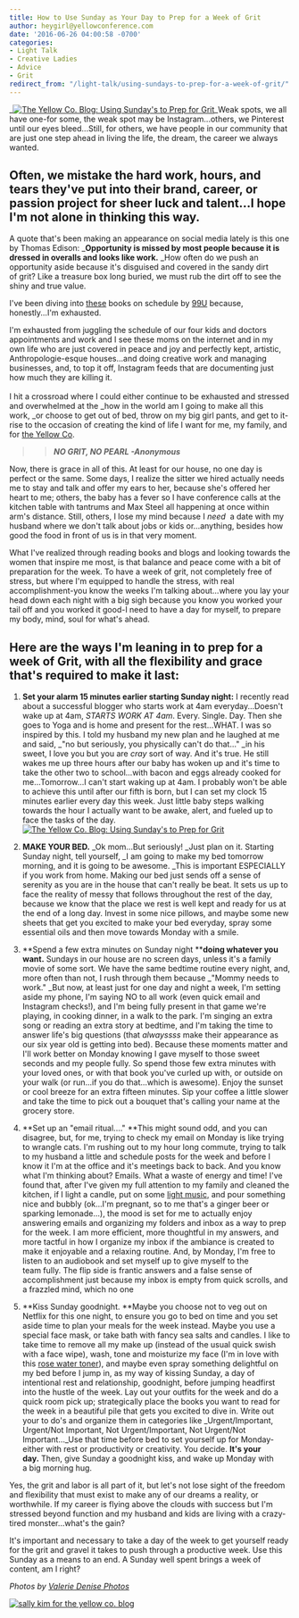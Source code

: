 ```yaml
---
title: How to Use Sunday as Your Day to Prep for a Week of Grit
author: heygirl@yellowconference.com
date: '2016-06-26 04:00:58 -0700'
categories:
- Light Talk
- Creative Ladies
- Advice
- Grit
redirect_from: "/light-talk/using-sundays-to-prep-for-a-week-of-grit/"
---
```


_[![The Yellow Co. Blog: Using Sunday's to Prep for Grit](https://yellow-blog-images.imgix.net/2016/06/ValerieDenisePhotos-75.jpg)](https://yellow-blog-images.imgix.net/2016/06/ValerieDenisePhotos-75.jpg)_Weak spots, we all have one-for some, the weak spot may be Instagram...others, we Pinterest until our eyes bleed...Still, for others, we have people in our community that are just one step ahead in living the life, the dream, the career we always wanted.

## Often, we mistake the hard work, hours, and tears they've put into their brand, career, or passion project for sheer luck and talent...I hope I'm not alone in thinking this way.

A quote that's been making an appearance on social media lately is this one by Thomas Edison: _**Opportunity is missed by most people because it is dressed in overalls and looks like work.** _How often do we push an opportunity aside because it's disguised and covered in the sandy dirt of grit? Like a treasure box long buried, we must rub the dirt off to see the shiny and true value.

I've been diving into [these](https://www.amazon.com/Manage-Your-Day---Day-Creative/dp/1477800670/ref=sr_1_1?ie=UTF8&qid=1466540246&sr=8-1&keywords=99U) books on schedule by [99U](http://99u.com/) because, honestly...I'm exhausted.

I'm exhausted from juggling the schedule of our four kids and doctors appointments and work and I see these moms on the internet and in my own life who are just covered in peace and joy and perfectly kept, artistic, Anthropologie-esque houses...and doing creative work and managing businesses, and, to top it off, Instagram feeds that are documenting just how much they are killing it.  
[  
](https://yellow-blog-images.imgix.net/2016/06/lifestyle-photo-portfolio-24.jpg)I hit a crossroad where I could either continue to be exhausted and stressed and overwhelmed at the _how in the world am I going to make all this work, _or choose to get out of bed, throw on my big girl pants, and get to it-rise to the occasion of creating the kind of life I want for me, my family, and for [the Yellow Co](http://yellowconference.com/).

> > **_NO GRIT, NO PEARL -Anonymous_**

Now, there is grace in all of this. At least for our house, no one day is perfect or the same. Some days, I realize the sitter we hired actually needs me to stay and talk and offer my ears to her, because she's offered her heart to me; others, the baby has a fever so I have conference calls at the kitchen table with tantrums and Max Steel all happening at once within arm's distance. Still, others, I lose my mind because I _need_  a date with my husband where we don't talk about jobs or kids or...anything, besides how good the food in front of us is in that very moment.

What I've realized through reading books and blogs and looking towards the women that inspire me most, is that balance and peace come with a bit of preparation for the week. To have a week of grit, not completely free of stress, but where I'm equipped to handle the stress, with real accomplishment-you know the weeks I'm talking about...where you lay your head down each night with a big sigh because you know you worked your tail off and you worked it good-I need to have a day for myself, to prepare my body, mind, soul for what's ahead.

## Here are the ways I'm leaning in to prep for a week of Grit, with all the flexibility and grace that's required to make it last:

1.  **Set your alarm 15 minutes earlier starting Sunday night:** I recently read about a successful blogger who starts work at 4am everyday...Doesn't wake up at 4am, _STARTS WORK AT 4am_. Every. Single. Day. Then she goes to Yoga and is home and present for the rest...WHAT. I was so inspired by this. I told my husband my new plan and he laughed at me and said, _"no but seriously, you physically can't do that..." _in his sweet, I love you but you are _cray_ sort of way. And it's true. He still wakes me up three hours after our baby has woken up and it's time to take the other two to school...with bacon and eggs already cooked for me...Tomorrow...I can't start waking up at 4am. I probably won't be able to achieve this until after our fifth is born, but I can set my clock 15 minutes earlier every day this week. Just little baby steps walking towards the hour I actually want to be awake, alert, and fueled up to face the tasks of the day. [![The Yellow Co. Blog: Using Sunday's to Prep for Grit](https://yellow-blog-images.imgix.net/2016/06/ValerieDenisePhotos-74.jpg)](https://yellow-blog-images.imgix.net/2016/06/ValerieDenisePhotos-74.jpg)
2.  **MAKE YOUR BED.** _Ok mom...But seriously! _Just plan on it. Starting Sunday night, tell yourself, _I am going to make my bed tomorrow morning, and it is going to be awesome. _This is important ESPECIALLY if you work from home. Making our bed just sends off a sense of serenity as you are in the house that can't really be beat. It sets us up to face the reality of messy that follows throughout the rest of the day, because we know that the place we rest is well kept and ready for us at the end of a long day. Invest in some nice pillows, and maybe some new sheets that get you excited to make your bed everyday, spray some essential oils and then move towards Monday with a smile.
3.  **Spend a few extra minutes on Sunday night ****doing whatever you want.** Sundays in our house are no screen days, unless it's a family movie of some sort. We have the same bedtime routine every night, and, more often than not, I rush through them because _"Mommy needs to work." _But now, at least just for one day and night a week, I'm setting aside my phone, I'm saying NO to all work (even quick email and Instagram checks!), and I'm being fully present in that game we're playing, in cooking dinner, in a walk to the park. I'm singing an extra song or reading an extra story at bedtime, and I'm taking the time to answer life's big questions (that _alwayssss_ make their appearance as our six year old is getting into bed). Because these moments matter and I'll work better on Monday knowing I gave myself to those sweet seconds and my people fully. So spend those few extra minutes with your loved ones, or with that book you've curled up with, or outside on your walk (or run...if you do that...which is awesome). Enjoy the sunset or cool breeze for an extra fifteen minutes. Sip your coffee a little slower and take the time to pick out a bouquet that's calling your name at the grocery store.
4.  **Set up an "email ritual...." **This might sound odd, and you can disagree, but, for me, trying to check my email on Monday is like trying to wrangle cats. I'm rushing out to my hour long commute, trying to talk to my husband a little and schedule posts for the week and before I know it I'm at the office and it's meetings back to back. And you know what I'm thinking about? Emails. What a waste of energy and time! I've found that, after I've given my full attention to my family and cleaned the kitchen, if I light a candle, put on some [light music,](http://joshgarrels.com/) and pour something nice and bubbly (ok...I'm pregnant, so to me that's a ginger beer or sparking lemonade...), the mood is set for me to actually enjoy answering emails and organizing my folders and inbox as a way to prep for the week. I am more efficient, more thoughtful in my answers, and more tactful in how I organize my inbox if the ambiance is created to make it enjoyable and a relaxing routine. And, by Monday, I'm free to listen to an audiobook and set myself up to give myself to the team fully. The flip side is frantic answers and a false sense of accomplishment just because my inbox is empty from quick scrolls, and a frazzled mind, which no one[  
    ](https://yellow-blog-images.imgix.net/2016/06/lifestyle-photo-portfolio-21.jpg)

6.  **Kiss Sunday goodnight. **Maybe you choose not to veg out on Netflix for this one night, to ensure you go to bed on time and you set aside time to plan your meals for the week instead. Maybe you use a special face mask, or take bath with fancy sea salts and candles. I like to take time to remove all my make up (instead of the usual quick swish with a face wipe), wash, tone and moisturize my face (I'm in love with this [rose water toner](https://thrivemarket.com/root-catalog/default-category/alcohol-free-witch-hazel-toner-rose-petal.html?utm_source=google&utm_medium=cpc&utm_campaign=Desktop-Products&utm_content=23713158152&utm_term=thayers%20witch%20hazel%20rose&device=c&gclid=CPTbnpX_uc0CFUVhfgodt44GQw)), and maybe even spray something delightful on my bed before I jump in, as my way of kissing Sunday, a day of intentional rest and relationship, goodnight, before jumping headfirst into the hustle of the week. Lay out your outfits for the week and do a quick room pick up; strategically place the books you want to read for the week in a beautiful pile that gets you excited to dive in. Write out your to do's and organize them in categories like _Urgent/Important, Urgent/Not Important, Not Urgent/Important, Not Urgent/Not Important..._Use that time before bed to set yourself up for Monday-either with rest or productivity or creativity. You decide. **It's your day.** Then, give Sunday a goodnight kiss, and wake up Monday with a big morning hug.

Yes, the grit and labor is all part of it, but let's not lose sight of the freedom and flexibility that must exist to make any of our dreams a reality, or worthwhile. If my career is flying above the clouds with success but I'm stressed beyond function and my husband and kids are living with a crazy-tired monster...what's the gain?

It's important and necessary to take a day of the week to get yourself ready for the grit and gravel it takes to push through a productive week. Use this Sunday as a means to an end. A Sunday well spent brings a week of content, am I right?

_Photos by [Valerie Denise Photos](http://www.valeriedenisephotos.com/)_

[![sally kim for the yellow co. blog](https://yellow-blog-images.imgix.net/2015/12/sallykim.jpg)](http://lettersfromamister.tumblr.com/)
